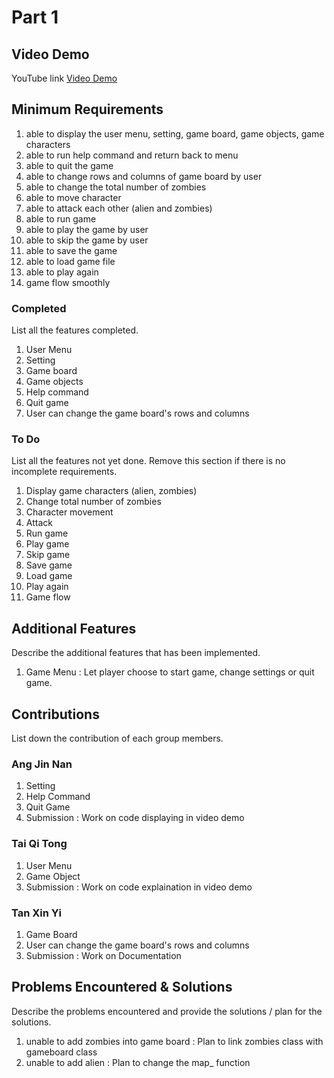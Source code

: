 # Part 1

## Video Demo

YouTube link [Video Demo](https://youtu.be/lFmwh_RUcJQ)

## Minimum Requirements
1. able to display the user menu, setting, game board, game objects, game characters
2. able to run help command and return back to menu 
3. able to quit the game
4. able to change rows and columns of game board by user
5. able to change the total number of zombies 
6. able to move character
7. able to attack each other (alien and zombies)
8. able to run game
9. able to play the game by user
10. able to skip the game by user
11. able to save the game
12. able to load game file
13. able to play again
14. game flow smoothly


### Completed

List all the features completed.

1. User Menu
2. Setting
3. Game board
4. Game objects
5. Help command
6. Quit game
7. User can change the game board's rows and columns

### To Do

List all the features not yet done. Remove this section if there is no incomplete requirements.

1.  Display game characters (alien, zombies)
2.  Change total number of zombies 
3.  Character movement
4.  Attack
5.  Run game
6.  Play game
7.  Skip game
8.  Save game
9.  Load game
10. Play again
11. Game flow


## Additional Features

Describe the additional features that has been implemented.
1. Game Menu : Let player choose to start game, change settings or quit game.

## Contributions

List down the contribution of each group members.

### Ang Jin Nan

1. Setting
2. Help Command
3. Quit Game
4. Submission : Work on code displaying in video demo

### Tai Qi Tong

1. User Menu
2. Game Object
3. Submission : Work on code explaination in video demo

### Tan Xin Yi

1. Game Board
2. User can change the game board's rows and columns
3. Submission : Work on Documentation

## Problems Encountered & Solutions

Describe the problems encountered and provide the solutions / plan for the solutions.

1. unable to add zombies into game board    : Plan to link zombies class with gameboard class
2. unable to add alien                      : Plan to change the map_ function
